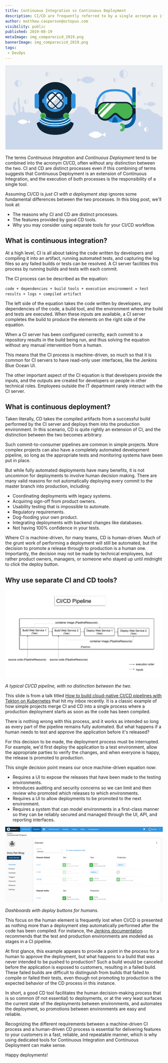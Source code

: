 ```yaml
---
title: Continuous Integration vs Continuous Deployment
description: CI/CD are frequently referred to by a single acronym as if they were a single process. This post looks at the fundamental differences between CI and CD.
author: matthew.casperson@octopus.com
visibility: public
published: 2019-08-19
metaImage: img_comparecicd_2019.png
bannerImage: img_comparecicd_2019.png
tags:
 - DevOps
---
```


![Illustration of two deep sea masks representing CI and CD](img_comparecicd_2019.png)

The terms *Continuous Integration* and *Continuous Deployment* tend to be combined into the acronym CI/CD, often without any distinction between the two. CI and CD are distinct processes even if this combining of terms suggests that Continuous Deployment is an extension of Continuous Integration, and the execution of both processes is the responsibility of a single tool.

Assuming CI/CD is *just CI with a deployment step* ignores some fundamental differences between the two processes. In this blog post, we'll look at:

* The reasons why CI and CD are distinct processes.
* The features provided by good CD tools.
* Why you may consider using separate tools for your CI/CD workflow.

## What is continuous integration?

At a high level, CI is all about taking the code written by developers and compiling it into an artifact, running automated tests, and capturing the log files so any failed builds or tests can be resolved. A CI server facilities this process by running builds and tests with each commit.

The CI process can be described as the equation:

`code + dependencies + build tools + execution environment = test results + logs + compiled artifact`

The left side of the equation takes the code written by developers, any dependencies of the code, a build tool, and the environment where the build and tests are executed. When these inputs are available, a CI server completes the build to produce the elements on the right side of the equation.

When a CI server has been configured correctly, each commit to a repository results in the build being run, and thus solving the equation without any manual intervention from a human.

This means that the CI process is machine-driven, so much so that it is common for CI servers to have read-only user interfaces, like the Jenkins Blue Ocean UI.

The other important aspect of the CI equation is that developers provide the inputs, and the outputs are created for developers or people in other technical roles. Employees outside the IT department rarely interact with the CI server.

## What is continuous deployment?

Taken literally, CD takes the compiled artifacts from a successful build performed by the CI server and deploys them into the production environment. In this scenario, CD is quite rightly an extension of CI, and the distinction between the two becomes arbitrary.

Such commit-to-consumer pipelines are common in simple projects. More complex projects can also have a completely automated development pipeline, so long as the appropriate tests and monitoring systems have been put in place.

But while fully automated deployments have many benefits, it is not uncommon for deployments to involve human decision making. There are many valid reasons for not automatically deploying every commit to the master branch into production, including:

* Coordinating deployments with legacy systems.
* Acquiring sign-off from product owners.
* Usability testing that is impossible to automate.
* Regulatory requirements.
* Dog-fooding your own product.
* Integrating deployments with backend changes like databases.
* Not having 100% confidence in your tests.

Where CI is machine-driven, for many teams, CD is human-driven. Much of the grunt work of performing a deployment will still be automated, but the decision to promote a release through to production is a human one. Importantly, the decision may not be made by technical employees, but rather product owners, managers, or someone who stayed up until midnight to click the deploy button.

## Why use separate CI and CD tools?

![ci-cd-pipeline-diagram](ci-cd-pipeline-diagram.png "width=500")

*A typical CI/CD pipeline, with no distinction between the two.*

This slide is from a talk titled [How to build cloud-native CI/CD pipelines with Tekton on Kubernetes](https://developers.redhat.com/blog/2019/07/22/how-to-build-cloud-native-ci-cd-pipelines-with-tekton-on-kubernetes/?sc_cid=701f2000000RtqCAAS]) that hit my inbox recently. It is a classic example of how simple projects merge CI and CD into a single process where a production deployment starts as soon as the code has been compiled.

There is nothing wrong with this process, and it works as intended so long as every part of the pipeline remains fully automated. But what happens if a human needs to test and approve the application before it's released?

For this decision to be made, the deployment process must be interrupted. For example, we'd first deploy the application to a test environment, allow the appropriate parties to verify the changes, and when everyone is happy, the release is promoted to production.

This single decision point means our once machine-driven equation now:

* Requires a UI to expose the releases that have been made to the testing environments.
* Introduces auditing and security concerns so we can limit and then review who promoted which releases to which environments.
* Requires a UI to allow deployments to be promoted to the next environment.
* Requires a system that can model environments in a first-class manner so they can be reliably secured and managed through the UI, API, and reporting interfaces.

![](dashboard.png "width=500")

*Dashboards with deploy buttons for humans.*

This focus on the human element is frequently lost when CI/CD is presented as nothing more than a deployment step automatically performed after the code has been compiled. For instance, the [Jenkins documentation](https://jenkins.io/doc/pipeline/tour/deployment/#stages-as-deployment-environments) recommends that the test and production environments are modeled as stages in a CI pipeline.

At first glance, this example appears to provide a point in the process for a human to approve the deployment, but what happens to a build that was never intended to be pushed to production?  Such a build would be canceled before the application is exposed to customers, resulting in a failed build. These failed builds are difficult to distinguish from builds that failed to compile or failed their tests, even though not promoting to production is the expected behavior of the CD process in this instance.

In short, a good CD tool facilitates the human decision-making process that is so common (if not essential) to deployments, or at the very least surfaces the current state of the deployments between environments, and automates the deployment, so promotions between environments are easy and reliable.

Recognizing the different requirements between a machine-driven CI process and a human-driven CD process is essential for delivering features to your customers in a fast, reliable, and repeatable manner, which is why using dedicated tools for Continuous Integration and Continuous Deployment can make sense.

Happy deployments!
